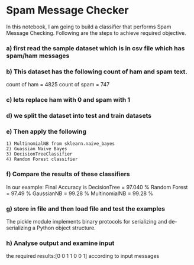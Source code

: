 # Spam Message Checker

In this notebook, I am going to build a classifier that performs Spam Message Checking.
Following are the steps to achieve required objective.

### a)  first read the  sample dataset which is in csv file which has spam/ham messages
### b) This dataset has the following count of ham and spam text. 
count of ham = 4825 count of spam = 747
### c) lets replace ham with 0 and spam with 1
### d) we split the dataset into test and train datasets
### e) Then apply the following
	1) MultinomialNB from sklearn.naive_bayes
	2) Guassian Naive Bayes
	3) DecisionTreeClassifier
	4) Random Forest classifier
### f) Compare the results of these classifiers
In our example: Final Accuracy is 
DecisionTree = 97.040 %
Random Forest = 97.49 % 
GaussianNB = 99.28 % 
MultinomialNB = 99.28 %

### g) store in file and then load file and test the examples
The pickle module implements binary protocols for serializing and de-serializing a Python object structure.
### h) Analyse output and examine input 
 the required results:[0 0 1 1 0 0 1] according to input messages
